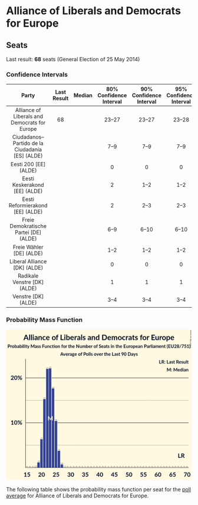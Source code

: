 # Alliance of Liberals and Democrats for Europe

## Seats

Last result: **68** seats (General Election of 25 May 2014)

### Confidence Intervals

| Party | Last Result | Median | 80% Confidence Interval | 90% Confidence Interval | 95% Confidence Interval | 99% Confidence Interval |
|:-----:|:-----------:|:------:|:-----------------------:|:-----------------------:|:-----------------------:|:-----------------------:|
| Alliance of Liberals and Democrats for Europe | 68 |  | 23–27 | 23–27 | 23–28 | 22–29 |
| Ciudadanos–Partido de la Ciudadanía [ES] (ALDE) | |  | 7–9 | 7–9 | 7–9 | 7–10 |
| Eesti 200 [EE] (ALDE) | |  | 0 | 0 | 0 | 0 |
| Eesti Keskerakond [EE] (ALDE) | |  | 2 | 1–2 | 1–2 | 1–2 |
| Eesti Reformierakond [EE] (ALDE) | |  | 2 | 2–3 | 2–3 | 2–3 |
| Freie Demokratische Partei [DE] (ALDE) | |  | 6–9 | 6–10 | 6–10 | 6–10 |
| Freie Wähler [DE] (ALDE) | |  | 1–2 | 1–2 | 1–2 | 1–2 |
| Liberal Alliance [DK] (ALDE) | |  | 0 | 0 | 0 | 0 |
| Radikale Venstre [DK] (ALDE) | |  | 1 | 1 | 1 | 0–2 |
| Venstre [DK] (ALDE) | |  | 3–4 | 3–4 | 3–4 | 3–4 |

### Probability Mass Function

![Graph with seats probability mass function not yet produced](average-2019-07-31-seats-pmf-allianceofliberalsanddemocratsforeurope.png "Seats Probability Mass Function")

The following table shows the probability mass function per seat for the [poll average](average-2019-07-31.html) for Alliance of Liberals and Democrats for Europe.

